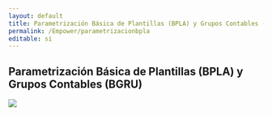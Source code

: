 ```yaml
---
layout: default
title: Parametrización Básica de Plantillas (BPLA) y Grupos Contables (BGRU)
permalink: /Empower/parametrizacionbpla
editable: si
---
```


## Parametrización Básica de Plantillas (BPLA) y Grupos Contables (BGRU)


[![](video10.png)](https://www.youtube.com/watch?v=2nuh1ce8ZTM&t=5s)


